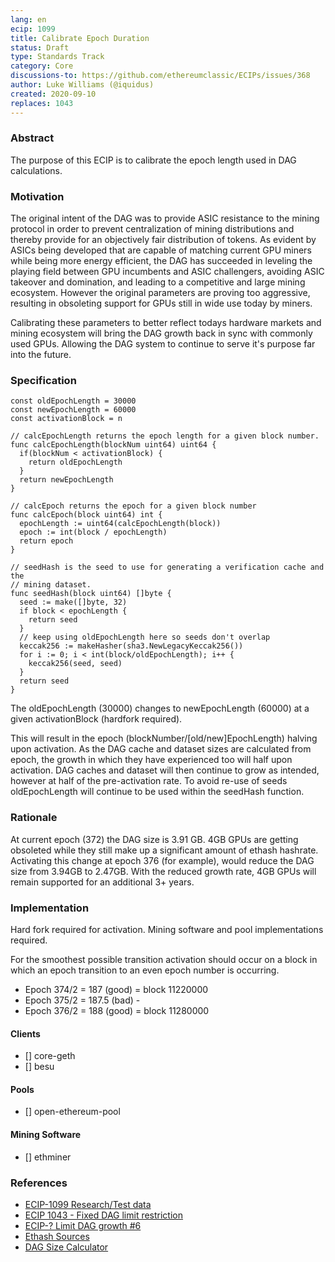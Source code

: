 ```yaml
---
lang: en
ecip: 1099
title: Calibrate Epoch Duration
status: Draft
type: Standards Track
category: Core
discussions-to: https://github.com/ethereumclassic/ECIPs/issues/368
author: Luke Williams (@iquidus)
created: 2020-09-10
replaces: 1043
---
```


### Abstract

The purpose of this ECIP is to calibrate the epoch length used in DAG calculations.

### Motivation ###
The original intent of the DAG was to provide ASIC resistance to the mining protocol in order to prevent centralization of mining distributions and thereby provide for an objectively fair distribution of tokens. As evident by ASICs being developed that are capable of matching current GPU miners while being more energy efficient, the DAG has succeeded in leveling the playing field between GPU incumbents and ASIC challengers, avoiding ASIC takeover and domination, and leading to a competitive and large mining ecosystem. However the original parameters are proving too aggressive, resulting in obsoleting support for GPUs still in wide use today by miners.

Calibrating these parameters to better reflect todays hardware markets and mining ecosystem will bring the DAG growth back in sync with commonly used GPUs. Allowing the DAG system to continue to serve it's purpose far into the future.

### Specification ###

```
const oldEpochLength = 30000
const newEpochLength = 60000
const activationBlock = n

// calcEpochLength returns the epoch length for a given block number.
func calcEpochLength(blockNum uint64) uint64 {
  if(blockNum < activationBlock) {
    return oldEpochLength
  }
  return newEpochLength
}

// calcEpoch returns the epoch for a given block number
func calcEpoch(block uint64) int {
  epochLength := uint64(calcEpochLength(block))
  epoch := int(block / epochLength)
  return epoch
}

// seedHash is the seed to use for generating a verification cache and the
// mining dataset.
func seedHash(block uint64) []byte {
  seed := make([]byte, 32)
  if block < epochLength {
    return seed
  }
  // keep using oldEpochLength here so seeds don't overlap
  keccak256 := makeHasher(sha3.NewLegacyKeccak256())
  for i := 0; i < int(block/oldEpochLength); i++ {
    keccak256(seed, seed)
  }
  return seed
}
```
The oldEpochLength (30000) changes to newEpochLength (60000) at a given activationBlock (hardfork required).

This will result in the epoch (blockNumber/[old/new]EpochLength) halving upon activation. As the DAG cache and dataset sizes are calculated from epoch, the growth in which they have experienced too will half upon activation. DAG caches and dataset will then continue to grow as intended, however at half of the pre-activation rate. To avoid re-use of seeds oldEpochLength will continue to be used within the seedHash function.

### Rationale ###
At current epoch (372) the DAG size is 3.91 GB. 4GB GPUs are getting obsoleted while they still make up a significant amount of ethash hashrate. Activating this change at epoch 376 (for example), would reduce the DAG size from 3.94GB to 2.47GB. With the reduced growth rate, 4GB GPUs will remain supported for an additional 3+ years.

### Implementation ###
Hard fork required for activation.
Mining software and pool implementations required.  

For the smoothest possible transition activation should occur on a block in which an epoch transition to an even epoch number is occurring.  

* Epoch 374/2 = 187   (good) = block 11220000
* Epoch 375/2 = 187.5 (bad)  -
* Epoch 376/2 = 188   (good) = block 11280000

#### Clients ####
* [] core-geth
* [] besu
#### Pools ####
* [] open-ethereum-pool
#### Mining Software ####
* [] ethminer  

### References
- [ECIP-1099 Research/Test data](https://github.com/iquidus/ecip-1099-data)
- [ECIP 1043 - Fixed DAG limit restriction](https://ecips.ethereumclassic.org/ECIPs/ecip-1043)
- [ECIP-? Limit DAG growth #6](https://github.com/ethereumproject/ECIPs/issues/6)
- [Ethash Sources](https://github.com/ethereum/ethash)
- [DAG Size Calculator](https://investoon.com/tools/dag_size)
